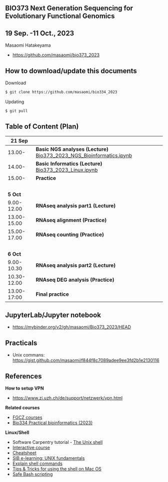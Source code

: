 ## BIO373 Next Generation Sequencing for Evolutionary Functional Genomics

## 19 Sep. -11 Oct., 2023

Masaomi Hatakeyama
- https://github.com/masaomi/bio373_2023

## How to download/update this documents

Download
```bash
$ git clone https://github.com/masaomi/bio334_2023
```

Updating
```bash
$ git pull
```

## Table of Content (Plan)

**21 Sep** | &nbsp; 
-------|-------
13.00- | **Basic NGS analyses (Lecture)** [Bio373_2023_NGS_Bioinformatics.ipynb](Bio373_2023_NGS_Bioinformatics.ipynb)
14.00- | **Basic Informatics (Lecture)** [Bio373_2023_Linux.ipynb](Bio373_2023_Linux.ipynb)
15.00- | **Practice**
 &nbsp;| &nbsp;
**5 Oct**   | &nbsp; 
9.00-12.00  | **RNAseq analysis part1 (Lecture)**
13.00-15.00 | **RNAseq alignment (Practice)**
15.00-17.00 | **RNAseq counting (Practice)**
 &nbsp;| &nbsp;
**6 Oct**   | &nbsp; 
9.00-10.30  | **RNAseq analysis part2 (Lecture)**
10.30-12.00 | **RNAseq DEG analysis (Practice)**
13.00-17:00 | **Final practice**

## JupyterLab/Jupyter notebook

* https://mybinder.org/v2/gh/masaomi/Bio373_2023/HEAD

## Practicals

- Unix commans: https://gist.github.com/masaomi/f844f8c7089adee9ee3fd2b1e2130116

## References

**How to setup VPN**

* https://www.zi.uzh.ch/de/support/netzwerk/vpn.html

**Related courses**

* [FGCZ courses](https://fgcz.ch/education.html)
* [Bio334 Practical bioinformatics (2023)](https://studentservices.uzh.ch/uzh/anonym/vvz/?sap-language=EN&sap-ui-language=EN#/details/2023/004/SM/50628703)

**Linux/Shell**  
- Software Carpentry tutorial - [The Unix shell](http://swcarpentry.github.io/shell-novice)   
- [Interactive course](http://www.learnshell.org/)  
- [Cheatsheet](https://github.com/swcarpentry/boot-camps/blob/master/shell/shell_cheatsheet.md)  
- [SIB e-learning: UNIX fundamentals](http://edu.isb-sib.ch/pluginfile.php/2878/mod_resource/content/3/couselab-html/content.html)  
- [Explain shell commands](http://explainshell.com/)   
- [Tips & Tricks for using the shell on Mac OS](http://furbo.org/2014/09/03/the-terminal/)  
- [Safe Bash scripting](http://robertmuth.blogspot.ch/2012/08/better-bash-scripting-in-15-minutes.html)



